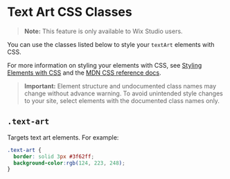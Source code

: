 # Text Art CSS Classes

> **Note:** This feature is only available to Wix Studio users.

You can use the classes listed below to style your `textArt` elements with CSS.

For more information on styling your elements with CSS, see
[Styling Elements with CSS](https://dev.wix.com/docs/velo/velo-only-apis/$w/styling-elements-with-css) and the
[MDN CSS reference docs](https://developer.mozilla.org/en-US/docs/Learn/CSS).

<blockquote class="important">

__Important:__
Element structure and undocumented class names
may change without advance warning.
To avoid unintended style changes to your site,
select elements with the documented class names only.

</blockquote>

## `.text-art`

Targets text art elements.
For example:

```css
.text-art {
  border: solid 3px #3f62ff;
  background-color:rgb(124, 223, 248);
}
```